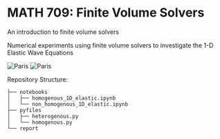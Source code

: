 # MATH 709: Finite Volume Solvers
An introduction to finite volume solvers

Numerical experiments using finite volume solvers to investigate the 1-D Elastic Wave Equations  

 <img src="https://latex.codecogs.com/svg.latex?\frac{\partial}{\partial&space;t}\sigma&space;-&space;\mu&space;\frac{\partial}{\partial&space;x}&space;v&space;=&space;0&space;" alt="Paris" class="center">

 <img src="https://latex.codecogs.com/gif.latex?\frac{\partial}{\partial&space;t}v&space;-&space;\frac{1}{\rho}&space;\frac{\partial}{\partial&space;x}&space;\sigma&space;=&space;0" alt="Paris" class="center">

Repository Structure:
```
├── notebooks  
│   ├── homogenous_1D_elastic.ipynb
│   └── non_homogenous_1D_elastic.ipynb  
├── pyfiles  
│   ├── heterogenous.py  
│   └── homogenous.py  
└── report  
```
